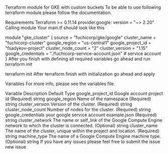 Terraform module for GKE with custom buckets
To be able to use following terraform module please follow the documentation.

Requirements
Terraform >= 0.11.14
provider.google: version = "~> 2.20"
Calling module
Your main.tf should look like this

module "gke_cluster" {
    source  = "fuchicorp/gke/google"
    cluster_name = "fuchicorp-cluster"
    google_region = "us-central1"
    google_project_id = "fsadykov-project"
    cluster_node_count = "2"
    cluster_version = "1.15"
    google_credentials = "./fuchicorp-service-account.json" # service account 
}
After you finish with defining all required variables go ahead and run terraform init

terraform init
After terraform finish with initialization go ahead and apply

Variables
For more info, please see the variables file.

Variable	Description	Default	Type
google_project_id	Google account project id	(Required)	string
google_region	Name of the namespace	(Required)	string
cluster_version	Version of the cluster.	(Required)	string
cluster_node_count	Number of nodes for the cluster.	(Required)	string
google_credentials	your google service account example.json	(Required)	string
cluster_network	The name or self_link of the Google Compute Engine network to which the cluster is connected.	(Optional)	string
cluster_name	The name of the cluster, unique within the project and location.	(Required)	string
machine_type	The name of a Google Compute Engine machine type.	(Optional)	string
If you have any issues please feel free to submit the issue new issue
